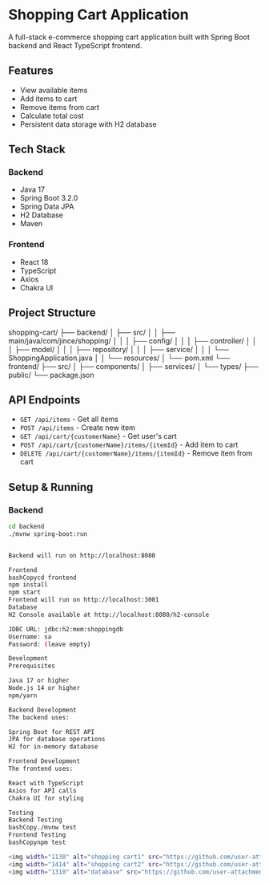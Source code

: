 # Shopping Cart Application

A full-stack e-commerce shopping cart application built with Spring Boot backend and React TypeScript frontend.

## Features

- View available items
- Add items to cart
- Remove items from cart
- Calculate total cost
- Persistent data storage with H2 database

## Tech Stack

### Backend
- Java 17
- Spring Boot 3.2.0
- Spring Data JPA
- H2 Database
- Maven

### Frontend
- React 18
- TypeScript
- Axios
- Chakra UI

## Project Structure

shopping-cart/
├── backend/
│   ├── src/
│   │   ├── main/java/com/jince/shopping/
│   │   │   ├── config/
│   │   │   ├── controller/
│   │   │   ├── model/
│   │   │   ├── repository/
│   │   │   ├── service/
│   │   │   └── ShoppingApplication.java
│   │   └── resources/
│   └── pom.xml
└── frontend/
├── src/
│   ├── components/
│   ├── services/
│   └── types/
├── public/
└── package.json



## API Endpoints

- `GET /api/items` - Get all items
- `POST /api/items` - Create new item
- `GET /api/cart/{customerName}` - Get user's cart
- `POST /api/cart/{customerName}/items/{itemId}` - Add item to cart
- `DELETE /api/cart/{customerName}/items/{itemId}` - Remove item from cart

## Setup & Running

### Backend
```bash
cd backend
./mvnw spring-boot:run


Backend will run on http://localhost:8080

Frontend
bashCopycd frontend
npm install
npm start
Frontend will run on http://localhost:3001
Database
H2 Console available at http://localhost:8080/h2-console

JDBC URL: jdbc:h2:mem:shoppingdb
Username: sa
Password: (leave empty)

Development
Prerequisites

Java 17 or higher
Node.js 14 or higher
npm/yarn

Backend Development
The backend uses:

Spring Boot for REST API
JPA for database operations
H2 for in-memory database

Frontend Development
The frontend uses:

React with TypeScript
Axios for API calls
Chakra UI for styling

Testing
Backend Testing
bashCopy./mvnw test
Frontend Testing
bashCopynpm test

<img width="1130" alt="shopping cart1" src="https://github.com/user-attachments/assets/56b11591-8465-4d1c-81d9-c86f7735a248">
<img width="1414" alt="shopping cart2" src="https://github.com/user-attachments/assets/0be13ba3-c16d-4ab9-8fe7-fd9da460d62f">
<img width="1310" alt="database" src="https://github.com/user-attachments/assets/84aa0e12-0a7e-4fb8-bdcd-ba13500158ee">


